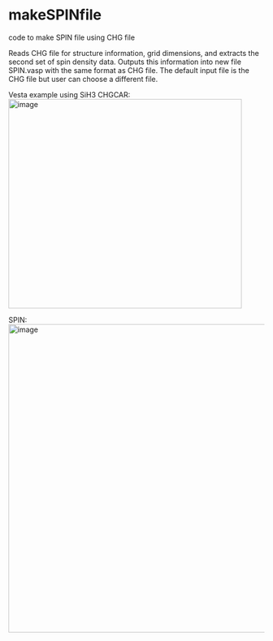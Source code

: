 # makeSPINfile
code to make SPIN file using CHG file

Reads CHG file for structure information, grid dimensions, and extracts the second set of spin density data. 
Outputs this information into new file SPIN.vasp with the same format as CHG file.
The default input file is the CHG file but user can choose a different file. 

Vesta example using SiH3
CHGCAR:
<img width="459" height="413" alt="image" src="https://github.com/user-attachments/assets/8735db82-358c-4ac0-989e-4e9113c79258" />


SPIN:
<img width="723" height="608" alt="image" src="https://github.com/user-attachments/assets/8458995e-09db-43e3-8517-9e0e1895e366" />
